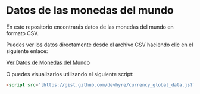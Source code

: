# Datos de las monedas del mundo

En este repositorio encontrarás datos de las monedas del mundo en formato CSV.

Puedes ver los datos directamente desde el archivo CSV haciendo clic en el siguiente enlace:

[Ver Datos de Monedas del Mundo](monedas.csv)

O puedes visualizarlos utilizando el siguiente script:

```html
<script src="[https://gist.github.com/devhyre/currency_global_data.js?file=monedas.csv](https://github.com/devhyre/currency_global_data/blob/main/monedas.csv)https://github.com/devhyre/currency_global_data/blob/main/monedas.csv"></script>
